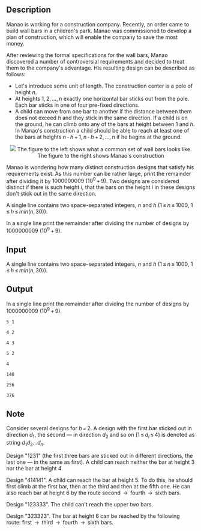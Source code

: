 ## Description

<div><p>Manao is working for a construction company. Recently, an order came to build wall bars in a children's park. Manao was commissioned to develop a plan of construction, which will enable the company to save the most money.</p><p>After reviewing the formal specifications for the wall bars, Manao discovered a number of controversial requirements and decided to treat them to the company's advantage. His resulting design can be described as follows:</p><ul> <li> Let's introduce some unit of length. The construction center is a pole of height <span class="tex-span"><i>n</i></span>. </li><li> At heights <span class="tex-span">1, 2, ..., <i>n</i></span> exactly one horizontal bar sticks out from the pole. Each bar sticks in one of four pre-fixed directions. </li><li> A child can move from one bar to another if the distance between them does not exceed <span class="tex-span"><i>h</i></span> and they stick in the same direction. If a child is on the ground, he can climb onto any of the bars at height between <span class="tex-span">1</span> and <span class="tex-span"><i>h</i></span>. In Manao's construction a child should be able to reach at least one of the bars at heights <span class="tex-span"><i>n</i> - <i>h</i> + 1, <i>n</i> - <i>h</i> + 2, ..., <i>n</i></span> if he begins at the ground. </li></ul><center> <img class="tex-graphics" src="file://KM7JMZ4D.png" style="max-width: 100.0%;max-height: 100.0%;"> <span class="tex-font-size-script">The figure to the left shows what a common set of wall bars looks like. The figure to the right shows Manao's construction</span> </center><p>Manao is wondering how many distinct construction designs that satisfy his requirements exist. As this number can be rather large, print the remainder after dividing it by <span class="tex-span">1000000009&nbsp;(10<sup class="upper-index">9</sup> + 9)</span>. Two designs are considered distinct if there is such height <span class="tex-span"><i>i</i></span>, that the bars on the height <span class="tex-span"><i>i</i></span> in these designs don't stick out in the same direction.</p></div><div class="input-specification"><p>A single line contains two space-separated integers, <span class="tex-span"><i>n</i></span> and <span class="tex-span"><i>h</i></span> (<span class="tex-span">1 ≤ <i>n</i> ≤ 1000</span>, <span class="tex-span">1 ≤ <i>h</i> ≤ <i>min</i>(<i>n</i>, 30)</span>).</p></div><div class="output-specification"><p>In a single line print the remainder after dividing the number of designs by <span class="tex-span">1000000009&nbsp;(10<sup class="upper-index">9</sup> + 9)</span>.</p></div>

## Input

<p>A single line contains two space-separated integers, <span class="tex-span"><i>n</i></span> and <span class="tex-span"><i>h</i></span> (<span class="tex-span">1 ≤ <i>n</i> ≤ 1000</span>, <span class="tex-span">1 ≤ <i>h</i> ≤ <i>min</i>(<i>n</i>, 30)</span>).</p>

## Output

<p>In a single line print the remainder after dividing the number of designs by <span class="tex-span">1000000009&nbsp;(10<sup class="upper-index">9</sup> + 9)</span>.</p>





```input1
5 1

```




```input2
4 2

```




```input3
4 3

```




```input4
5 2

```




```output1
4

```




```output2
148

```




```output3
256

```




```output4
376

```



## Note

<p>Consider several designs for <span class="tex-span"><i>h</i> = 2</span>. A design with the first bar sticked out in direction <span class="tex-span"><i>d</i><sub class="lower-index">1</sub></span>, the second — in direction <span class="tex-span"><i>d</i><sub class="lower-index">2</sub></span> and so on (<span class="tex-span">1 ≤ <i>d</i><sub class="lower-index"><i>i</i></sub> ≤ 4</span>) is denoted as string <span class="tex-span"><i>d</i><sub class="lower-index">1</sub></span><span class="tex-span"><i>d</i><sub class="lower-index">2</sub></span><span class="tex-span">...</span><span class="tex-span"><i>d</i><sub class="lower-index"><i>n</i></sub></span>.</p><p>Design "1231" (the first three bars are sticked out in different directions, the last one — in the same as first). A child can reach neither the bar at height 3 nor the bar at height 4.</p><p>Design "414141". A child can reach the bar at height 5. To do this, he should first climb at the first bar, then at the third and then at the fifth one. He can also reach bar at height 6 by the route second <span class="tex-span"> → </span> fourth <span class="tex-span"> → </span> sixth bars.</p><p>Design "123333". The child can't reach the upper two bars.</p><p>Design "323323". The bar at height 6 can be reached by the following route: first <span class="tex-span"> → </span> third <span class="tex-span"> → </span> fourth <span class="tex-span"> → </span> sixth bars.</p>
